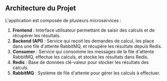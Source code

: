 ## Architecture du Projet

L'application est composée de plusieurs microservices :

1. **Frontend** : Interface utilisateur permettant de saisir des calculs et de récupérer les résultats.
2. **Backend (API)** : Service qui reçoit les demandes de calcul, les place dans une file d'attente RabbitMQ, et récupère les résultats depuis Redis.
3. **Consumer** : Service qui consomme les messages de la file d'attente RabbitMQ, effectue les calculs, et stocke les résultats dans Redis.
4. **Redis** : Base de données clé-valeur pour stocker les résultats des calculs.
5. **RabbitMQ** : Système de file d'attente pour gérer les calculs à effectuer.
